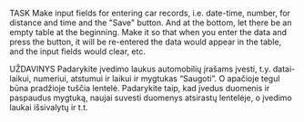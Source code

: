 TASK
Make input fields for entering car records, i.e. date-time, number,
for distance and time and the "Save" button. And at the bottom, let there be an empty table at the beginning.
Make it so that when you enter the data and press the button, it will be re-entered
the data would appear in the table, and the input fields would clear, etc.

UŽDAVINYS
Padarykite įvedimo laukus automobilių įrašams įvesti, t.y. datai-laikui, numeriui,
atstumui ir laikui ir mygtukas “Saugoti”. O apačioje tegul būna pradžioje tuščia lentelė.
Padarykite taip, kad įvedus duomenis ir paspaudus mygtuką, naujai suvesti
duomenys atsirastų lentelėje, o įvedimo laukai išsivalytų ir t.t.